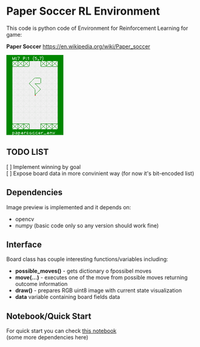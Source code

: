 # Paper Soccer RL Environment

This code is python code of Environment for Reinforcement Learning for game:  

**Paper Soccer**
https://en.wikipedia.org/wiki/Paper_soccer

![sample image](assets/sample.png)  

## TODO LIST
[ ] Implement winning by goal  
[ ] Expose board data in more convinient way (for now it's bit-encoded list)  

## Dependencies
Image preview is implemented and it depends on:
- opencv
- numpy
(basic code only so any version should work fine)

## Interface
Board class has couple interesting functions/variables including:
- **possible_moves()** - gets dictionary o fpossibel moves
- **move(...)** - executes one of the move from possible moves returning outcome information
- **draw()** - prepares RGB uint8 image with current state visualization
- **data** variable containing board fields data

## Notebook/Quick Start
For quick start you can check [this notebook](env.ipynb)  
(some more dependencies here)